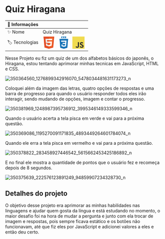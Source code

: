 # Quiz Hiragana




| :bookmark_tabs: Informações |     |
| -------------  | --- |
| :sparkles: Nome        | Quiz Hiragana
| :label: Tecnologias | <img src="https://github.com/devicons/devicon/blob/master/icons/html5/html5-original.svg" title="HTML5" alt="HTML" width="40" height="40"/>&nbsp;  <img src="https://github.com/devicons/devicon/blob/master/icons/css3/css3-plain-wordmark.svg" title="CSS3" alt="CSS" width="40" height="40"/>&nbsp; <img src="https://github.com/devicons/devicon/blob/master/icons/javascript/javascript-original.svg" title="JavaScript" alt="JavaScript"  width="40" height="40"/>&nbsp;

Nesse Projeto eu fiz um quiz de um dos alfabetos básicos do japonês, o Hiragana, estou tentando aprimorar minhas tecnicas em JavaScript, HTML e CSS. 

![350364560_1276899342916070_5478034481631173273_n](https://github.com/Shirocher/Quiz-Hiragana/assets/123005142/89faa8f8-c3f6-44d1-b766-d267677280c3)

Coloquei além da imagem das letras, quatro opções de respostas e uma barra de progresso para quando o usuário responder todos eles irão interagir, sendo mudando de opções, imagem e contar o progresso.

![350381969_1248987395736912_3995346149333599346_n](https://github.com/Shirocher/Quiz-Hiragana/assets/123005142/8d0b729c-d7a1-4b16-80cc-2868ab8b7f63)

Quando o usuário acerta a tela pisca em verde e vai para a próxima questão.

![350369086_1195270091171835_4893449264601784074_n](https://github.com/Shirocher/Quiz-Hiragana/assets/123005142/5538cc17-f9f1-4d7f-a487-5d1ab6e8ff3b)

Quando ele erra a tela pisca em vermelho e vai para a próxima questão.

![350378822_283458927446542_5615662453425186892_n](https://github.com/Shirocher/Quiz-Hiragana/assets/123005142/78321c8e-e88f-491b-9def-2d8f9a53e3cd)

E no final ele mostra a quantidade de pontos que o usuário fez e recomeça depois de 8 segundos.

![350375639_222576123891249_94859907234328730_n](https://github.com/Shirocher/Quiz-Hiragana/assets/123005142/02da9160-c15c-41e6-8bbb-18f287492772)








## Detalhes do projeto

O objetivo desse projeto era aprimorar as minhas habilidades nas linguagens e ajudar quem gosta da língua e está estudando no momento, o maior desafio foi na hora de mudar a pergunta e junto com ela trocar de imagem e respostas, pois sempre ficava estático e os botões não funcionavam, até que fiz eles por JavaScript e adicionei valores a eles e então deu certo.

